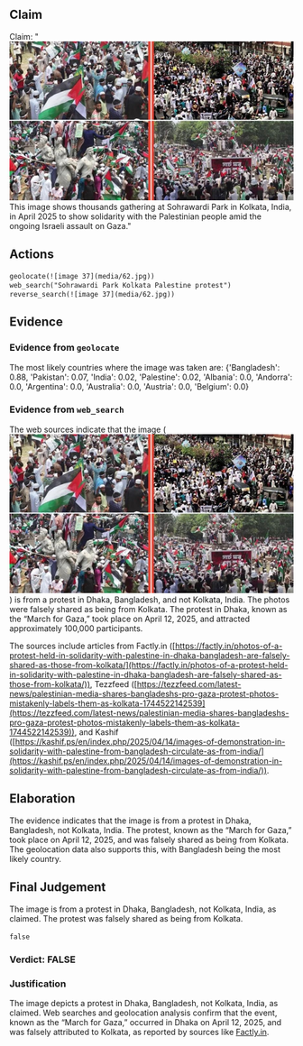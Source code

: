 ## Claim
Claim: "![image 37](media/62.jpg) This image shows thousands gathering at Sohrawardi Park in Kolkata, India, in April 2025 to show solidarity with the Palestinian people amid the ongoing Israeli assault on Gaza."

## Actions
```
geolocate(![image 37](media/62.jpg))
web_search("Sohrawardi Park Kolkata Palestine protest")
reverse_search(![image 37](media/62.jpg))
```

## Evidence
### Evidence from `geolocate`
The most likely countries where the image was taken are: {'Bangladesh': 0.88, 'Pakistan': 0.07, 'India': 0.02, 'Palestine': 0.02, 'Albania': 0.0, 'Andorra': 0.0, 'Argentina': 0.0, 'Australia': 0.0, 'Austria': 0.0, 'Belgium': 0.0}

### Evidence from `web_search`
The web sources indicate that the image (![image 37](media/62.jpg)) is from a protest in Dhaka, Bangladesh, and not Kolkata, India. The photos were falsely shared as being from Kolkata. The protest in Dhaka, known as the “March for Gaza,” took place on April 12, 2025, and attracted approximately 100,000 participants.

The sources include articles from Factly.in ([https://factly.in/photos-of-a-protest-held-in-solidarity-with-palestine-in-dhaka-bangladesh-are-falsely-shared-as-those-from-kolkata/](https://factly.in/photos-of-a-protest-held-in-solidarity-with-palestine-in-dhaka-bangladesh-are-falsely-shared-as-those-from-kolkata/)), Tezzfeed ([https://tezzfeed.com/latest-news/palestinian-media-shares-bangladeshs-pro-gaza-protest-photos-mistakenly-labels-them-as-kolkata-1744522142539](https://tezzfeed.com/latest-news/palestinian-media-shares-bangladeshs-pro-gaza-protest-photos-mistakenly-labels-them-as-kolkata-1744522142539)), and Kashif ([https://kashif.ps/en/index.php/2025/04/14/images-of-demonstration-in-solidarity-with-palestine-from-bangladesh-circulate-as-from-india/](https://kashif.ps/en/index.php/2025/04/14/images-of-demonstration-in-solidarity-with-palestine-from-bangladesh-circulate-as-from-india/)).


## Elaboration
The evidence indicates that the image is from a protest in Dhaka, Bangladesh, not Kolkata, India. The protest, known as the “March for Gaza,” took place on April 12, 2025, and was falsely shared as being from Kolkata. The geolocation data also supports this, with Bangladesh being the most likely country.


## Final Judgement
The image is from a protest in Dhaka, Bangladesh, not Kolkata, India, as claimed. The protest was falsely shared as being from Kolkata.

`false`

### Verdict: FALSE

### Justification
The image depicts a protest in Dhaka, Bangladesh, not Kolkata, India, as claimed. Web searches and geolocation analysis confirm that the event, known as the “March for Gaza,” occurred in Dhaka on April 12, 2025, and was falsely attributed to Kolkata, as reported by sources like [Factly.in](https://factly.in/photos-of-a-protest-held-in-solidarity-with-palestine-in-dhaka-bangladesh-are-falsely-shared-as-those-from-kolkata/).
